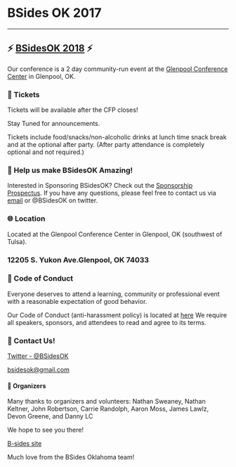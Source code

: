 # BSides OK 2017


--------------------------------------------------------------------------------



## :zap: [BSidesOK 2018](http://bsidesok.com) :zap:
Our conference is a 2 day community-run event at the [Glenpool Conference Center](http://www.glenpoolconferencecenter.com/) in Glenpool, OK.

### :ticket: Tickets
Tickets will be available after the CFP closes!  

Stay Tuned for announcements.

Tickets include food/snacks/non-alcoholic drinks at lunch time snack break and at the optional after party. (After party attendance is completely optional and not required.)

### :sparkling_heart: Help us make BSidesOK Amazing!
Interested in Sponsoring BSidesOK? Check out the [Sponsorship Prospectus](files/BSidesOKSponsorshipProspectus2016.pdf). If you have any questions, please feel free to contact us via [email](mailto:bsidesok@gmail.com) or @BSidesOK on twitter.

### :globe_with_meridians: Location
Located at the Glenpool Conference Center in Glenpool, OK (southwest of Tulsa).


### 12205 S. Yukon Ave.Glenpool, OK 74033


### :love_letter: Code of Conduct
Everyone deserves to attend a learning, community or professional event with a reasonable expectation of good behavior.

Our Code of Conduct (anti-harassment policy) is located at [here](http://bit.ly/1GRZDJA)  We require all speakers, sponsors, and attendees to read and agree to its terms.

### :email: Contact Us!
[Twitter - @BSidesOK](https://twitter.com/BSidesOK)

[bsidesok@gmail.com](mailto:bsidesok@gmail.com)

#### :tada: Organizers
Many thanks to organizers and volunteers: Nathan Sweaney, Nathan Keltner, John Robertson, Carrie Randolph, Aaron Moss, James Lawlz, Devon Greene, and Danny LC

We hope to see you there!

[B-sides site](http://techlahoma.github.io/bsidesok-2018)

Much love from the BSides Oklahoma team!
